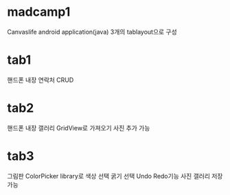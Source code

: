 # madcamp1

Canvaslife
android application(java) 
3개의 tablayout으로 구성 

# tab1
핸드폰 내장 연락처 CRUD 

# tab2 
핸드폰 내장 갤러리 GridView로 가져오기
사진 추가 가능 

# tab3
그림판 
ColorPicker library로 색상 선택
굵기 선택 
Undo Redo기능 
사진 갤러리 저장 가능 
